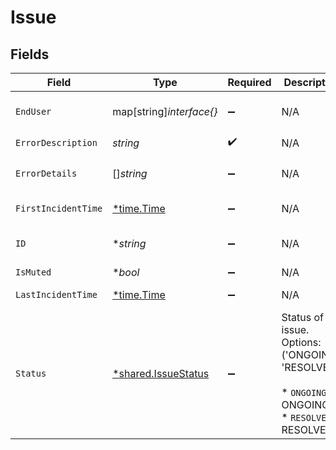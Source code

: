 # Issue


## Fields

| Field                                                                                                | Type                                                                                                 | Required                                                                                             | Description                                                                                          | Example                                                                                              |
| ---------------------------------------------------------------------------------------------------- | ---------------------------------------------------------------------------------------------------- | ---------------------------------------------------------------------------------------------------- | ---------------------------------------------------------------------------------------------------- | ---------------------------------------------------------------------------------------------------- |
| `EndUser`                                                                                            | map[string]*interface{}*                                                                             | :heavy_minus_sign:                                                                                   | N/A                                                                                                  | b82302de-852e-4e60-b050-edf9da3b7c02                                                                 |
| `ErrorDescription`                                                                                   | *string*                                                                                             | :heavy_check_mark:                                                                                   | N/A                                                                                                  | string                                                                                               |
| `ErrorDetails`                                                                                       | []*string*                                                                                           | :heavy_minus_sign:                                                                                   | N/A                                                                                                  | Missing employee permissions.,Missing time off permissions.                                          |
| `FirstIncidentTime`                                                                                  | [*time.Time](https://pkg.go.dev/time#Time)                                                           | :heavy_minus_sign:                                                                                   | N/A                                                                                                  | 2022-12-05T16:19:15.161Z                                                                             |
| `ID`                                                                                                 | **string*                                                                                            | :heavy_minus_sign:                                                                                   | N/A                                                                                                  | 3fa85f64-5717-4562-b3fc-2c963f66afa6                                                                 |
| `IsMuted`                                                                                            | **bool*                                                                                              | :heavy_minus_sign:                                                                                   | N/A                                                                                                  | true                                                                                                 |
| `LastIncidentTime`                                                                                   | [*time.Time](https://pkg.go.dev/time#Time)                                                           | :heavy_minus_sign:                                                                                   | N/A                                                                                                  | 2022-12-05T16:19:15.161Z                                                                             |
| `Status`                                                                                             | [*shared.IssueStatus](../../../pkg/models/shared/issuestatus.md)                                     | :heavy_minus_sign:                                                                                   | Status of the issue. Options: ('ONGOING', 'RESOLVED')<br/><br/>* `ONGOING` - ONGOING<br/>* `RESOLVED` - RESOLVED | ONGOING                                                                                              |